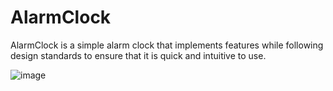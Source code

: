 # AlarmClock

AlarmClock is a simple alarm clock that implements features while following design standards to ensure that it is quick and intuitive to use.


![image](https://github.com/priyamwadasonnet/AlarmClock/assets/101077008/d7b4d57a-2894-461a-b44f-a9e09de95ae9)
